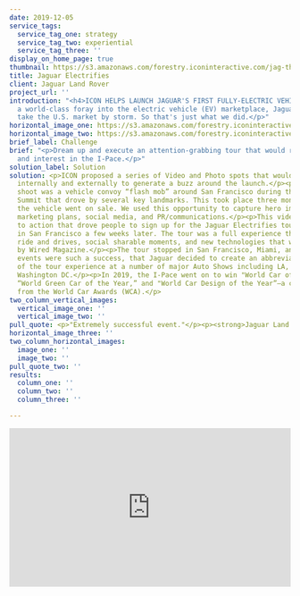 ```yaml
---
date: 2019-12-05
service_tags:
  service_tag_one: strategy
  service_tag_two: experiential
  service_tag_three: ''
display_on_home_page: true
thumbnail: https://s3.amazonaws.com/forestry.iconinteractive.com/jag-thumb.jpg
title: Jaguar Electrifies
client: Jaguar Land Rover
project_url: ''
introduction: "<h4>ICON HELPS LAUNCH JAGUAR'S FIRST FULLY-ELECTRIC VEHICLE</h4><p></p><p>With
  a world-class foray into the electric vehicle (EV) marketplace, Jaguar wanted to
  take the U.S. market by storm. So that's just what we did.</p>"
horizontal_image_one: https://s3.amazonaws.com/forestry.iconinteractive.com/jaguar1.jpg
horizontal_image_two: https://s3.amazonaws.com/forestry.iconinteractive.com/jaguar4.jpg
brief_label: Challenge
brief: "<p>Dream up and execute an attention-grabbing tour that would raise awareness
  and interest in the I-Pace.</p>"
solution_label: Solution
solution: <p>ICON proposed a series of Video and Photo spots that would be used both
  internally and externally to generate a buzz around the launch.</p><p>The first
  shoot was a vehicle convoy “flash mob” around San Francisco during the Global Climate
  Summit that drove by several key landmarks. This took place three months before
  the vehicle went on sale. We used this opportunity to capture hero images for their
  marketing plans, social media, and PR/communications.</p><p>This video had a call
  to action that drove people to sign up for the Jaguar Electrifies tour that started
  in San Francisco a few weeks later. The tour was a full experience that featured
  ride and drives, social sharable moments, and new technologies that were showcased
  by Wired Magazine.</p><p>The tour stopped in San Francisco, Miami, and Los Angeles.</p><p>The
  events were such a success, that Jaguar decided to create an abbreviated version
  of the tour experience at a number of major Auto Shows including LA, Chicago, and
  Washington DC.</p><p>In 2019, the I-Pace went on to win "World Car of the Year,”
  “World Green Car of the Year,” and "World Car Design of the Year”—a clean sweep
  from the World Car Awards (WCA).</p>
two_column_vertical_images:
  vertical_image_one: ''
  vertical_image_two: ''
pull_quote: <p>"Extremely successful event."</p><p><strong>Jaguar Land Rover</strong></p>
horizontal_image_three: ''
two_column_horizontal_images:
  image_one: ''
  image_two: ''
pull_quote_two: ''
results:
  column_one: ''
  column_two: ''
  column_three: ''

---
```

<div style="padding:56.25% 0 0 0;position:relative;"><iframe src="https://player.vimeo.com/video/367782756?title=0&byline=0&portrait=0" style="position:absolute;top:0;left:0;width:100%;height:100%;" frameborder="0" allow="autoplay; fullscreen" allowfullscreen></iframe></div><script src="https://player.vimeo.com/api/player.js"></script>